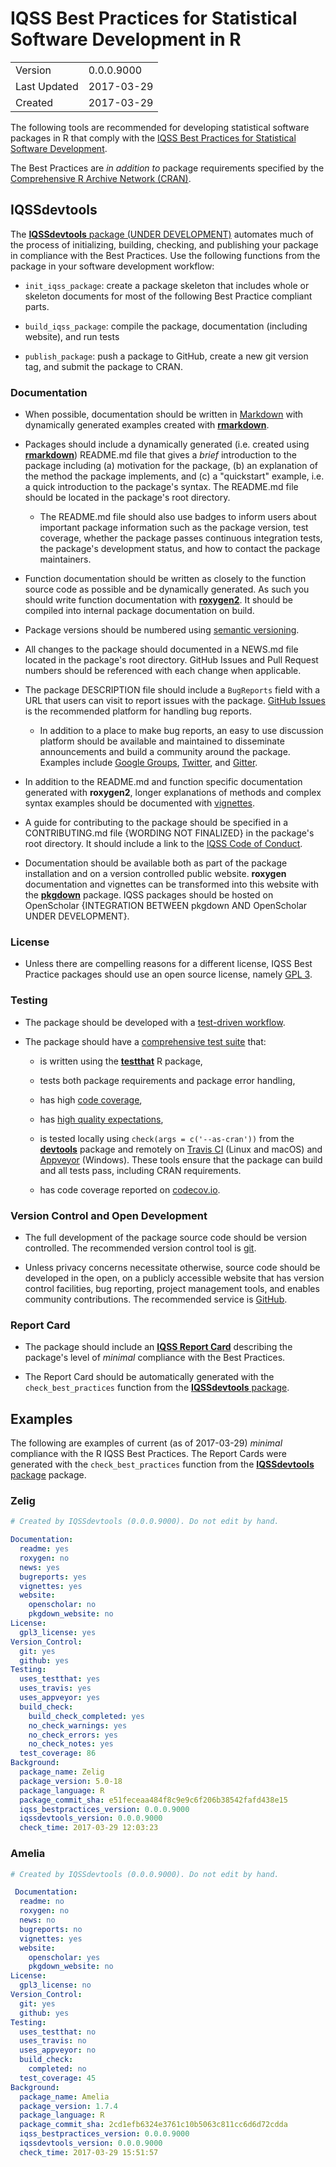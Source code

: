 # IQSS Best Practices for Statistical Software Development in R

|              |                     |
| ------------ | ------------------- |
| Version      | 0.0.0.9000          |
| Last Updated | 2017-03-29          |
| Created      | 2017-03-29          |

The following tools are recommended for developing statistical software packages in R that comply with the [IQSS Best Practices for Statistical Software Development](https://github.com/IQSS/social_science_software_toolkit/blob/master/iqss_sss_best_practices.md).

The Best Practices are *in addition to* package requirements specified by the [Comprehensive R Archive Network (CRAN)](https://cran.r-project.org/doc/manuals/r-release/R-exts.html).

## IQSSdevtools

The [**IQSSdevtools** package (UNDER DEVELOPMENT)](https://github.com/IQSS/IQSSdevtools) automates much of the process of initializing, building, checking, and publishing your package in compliance with the Best Practices. Use the following functions from the package in your software development workflow:

-   `init_iqss_package`: create a package skeleton that includes whole or skeleton documents for most of the following Best Practice compliant parts.

-   `build_iqss_package`: compile the package, documentation (including website), and run tests

-   `publish_package`: push a package to GitHub, create a new git version tag, and submit the package to CRAN.

### Documentation

-   When possible, documentation should be written in [Markdown](https://en.wikipedia.org/wiki/Markdown) with dynamically generated examples created with [**rmarkdown**](http://rmarkdown.rstudio.com/).

-   Packages should include a dynamically generated (i.e. created using [**rmarkdown**](http://rmarkdown.rstudio.com/)) README.md file that gives a *brief* introduction to the package including (a) motivation for the package, (b) an explanation of the method the package implements, and (c) a "quickstart" example, i.e. a quick introduction to the package's syntax. The README.md file should be located in the package's root directory.

    +   The README.md file should also use badges to inform users about important package information such as the package version, test coverage, whether the package passes continuous integration tests, the package's development status, and how to contact the package maintainers.

-   Function documentation should be written as closely to the function source code as possible and be dynamically generated. As such you should write function documentation with [**roxygen2**](https://cran.r-project.org/web/packages/roxygen2/vignettes/roxygen2.html). It should be compiled into internal package documentation on build.

-   Package versions should be numbered using [semantic versioning](http://semver.org/.).

-   All changes to the package should documented in a NEWS.md file located in the package's root directory. GitHub Issues and Pull Request numbers should be referenced with each change when applicable.

-   The package DESCRIPTION file should include a `BugReports` field with a URL that users can visit to report issues with the package. [GitHub Issues](https://guides.github.com/features/issues/) is the recommended platform for handling bug reports.

    +   In addition to a place to make bug reports, an easy to use discussion platform should be available and maintained to disseminate announcements and build a community around the package. Examples include [Google Groups](https://groups.google.com), [Twitter](https://twitter.com/), and [Gitter](https://gitter.im).

-   In addition to the README.md and function specific documentation generated with **roxygen2**, longer explanations of methods and complex syntax examples should be documented with [vignettes](http://r-pkgs.had.co.nz/vignettes.html).

-   A guide for contributing to the package should be specified in a CONTRIBUTING.md file {WORDING NOT FINALIZED} in the package's root directory. It should include a link to the [IQSS Code of Conduct](https://github.com/IQSS/social_science_software_toolkit/blob/master/contributing/iqss_code_of_conduct.md).

-   Documentation should be available both as part of the package installation and on a version controlled public website. **roxygen** documentation and vignettes can be transformed into this website with the [**pkgdown**](https://github.com/hadley/pkgdown) package. IQSS packages should be hosted on OpenScholar {INTEGRATION BETWEEN pkgdown AND OpenScholar UNDER DEVELOPMENT}.

### License

-   Unless there are compelling reasons for a different license, IQSS Best Practice packages should use an open source license, namely [GPL 3](https://www.gnu.org/licenses/gpl-3.0.en.html).

### Testing

-   The package should be developed with a [test-driven workflow](https://github.com/IQSS/social_science_software_toolkit/blob/master/testing/recommended_testing_tools_R.md#development-process).


-   The package should have a [comprehensive test suite](https://github.com/IQSS/social_science_software_toolkit/blob/master/testing/recommended_testing_tools_R.md) that:

    +   is written using the [**testthat**](https://CRAN.R-project.org/package=testthat) R package,

    +   tests both package requirements and package error handling,

    +   has high [code coverage](https://en.wikipedia.org/wiki/Code_coverage),

    +   has [high quality expectations](https://github.com/IQSS/social_science_software_toolkit/blob/master/testing/recommended_testing_tools_R.md#what-is-a-high-quality-test),

    +   is tested locally using `check(args = c('--as-cran'))` from the [**devtools**](https://CRAN.R-project.org/package=devtools) package and remotely on [Travis CI](https://travis-ci.org/) (Linux and macOS) and [Appveyor](https://www.appveyor.com/) (Windows). These tools ensure that the package can build and all tests pass, including CRAN requirements.

    +   has code coverage reported on [codecov.io](https://codecov.io/).


### Version Control and Open Development

-   The full development of the package source code should be version controlled. The recommended version control tool is [git](https://git-scm.com/).

-   Unless privacy concerns necessitate otherwise, source code should be developed in the open, on a publicly accessible website that has version control facilities, bug reporting, project management tools, and enables community contributions. The recommended service is [GitHub](https://github.com/).

### Report Card

-   The package should include an [**IQSS Report Card**](https://github.com/IQSS/social_science_software_toolkit/blob/master/report_card/iqss_report_card_spec.md) describing the package's level of *minimal* compliance with the Best Practices.

-   The Report Card should be automatically generated with the `check_best_practices` function from the [**IQSSdevtools** package](https://github.com/IQSS/IQSSdevtools).


## Examples

The following are examples of current (as of 2017-03-29) *minimal* compliance with the R IQSS Best Practices. The Report Cards were generated with the `check_best_practices` function from the [**IQSSdevtools** package](https://github.com/IQSS/IQSSdevtools) package.

### Zelig

```yaml
# Created by IQSSdevtools (0.0.0.9000). Do not edit by hand.

Documentation:
  readme: yes
  roxygen: no
  news: yes
  bugreports: yes
  vignettes: yes
  website:
    openscholar: no
    pkgdown_website: no
License:
  gpl3_license: yes
Version_Control:
  git: yes
  github: yes
Testing:
  uses_testthat: yes
  uses_travis: yes
  uses_appveyor: yes
  build_check:
    build_check_completed: yes
    no_check_warnings: yes
    no_check_errors: yes
    no_check_notes: yes
  test_coverage: 86
Background:
  package_name: Zelig
  package_version: 5.0-18
  package_language: R
  package_commit_sha: e51feceaa484f8c9e9c6f206b38542fafd438e15
  iqss_bestpractices_version: 0.0.0.9000
  iqssdevtools_version: 0.0.0.9000
  check_time: 2017-03-29 12:03:23
```

### Amelia


```yaml
# Created by IQSSdevtools (0.0.0.9000). Do not edit by hand.

 Documentation:
  readme: no
  roxygen: no
  news: no
  bugreports: no
  vignettes: yes
  website:
    openscholar: yes
    pkgdown_website: no
License:
  gpl3_license: no
Version_Control:
  git: yes
  github: yes
Testing:
  uses_testthat: no
  uses_travis: no
  uses_appveyor: no
  build_check:
    completed: no
  test_coverage: 45
Background:
  package_name: Amelia
  package_version: 1.7.4
  package_language: R
  package_commit_sha: 2cd1efb6324e3761c10b5063c811cc6d6d72cdda
  iqss_bestpractices_version: 0.0.0.9000
  iqssdevtools_version: 0.0.0.9000
  check_time: 2017-03-29 15:51:57
```
